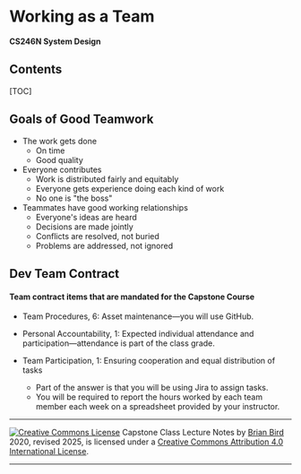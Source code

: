 <h1>Working as a Team</h1>

**CS246N System Design**

<h2>Contents</h2>

[TOC]

## Goals of Good Teamwork

- The work gets done
  - On time
  - Good quality
- Everyone contributes
  - Work is distributed fairly and equitably
  - Everyone gets experience doing each kind of work
  - No one is "the boss"
- Teammates have good working relationships
  - Everyone's ideas are heard
  - Decisions are made jointly
  - Conflicts are resolved, not buried
  - Problems are addressed, not ignored



## Dev Team Contract

#### Team contract items that are mandated for the Capstone Course

- Team Procedures, 6: Asset maintenance&mdash;you will use GitHub.

- Personal Accountability, 1: Expected individual attendance and participation&mdash;attendance is part of the class grade.

- Team Participation, 1: Ensuring cooperation and equal distribution of tasks

  - Part of the answer is that you will be using Jira to assign tasks.
  - You will be required to report the hours worked by each team member each week on a spreadsheet provided by your instructor.

  



------

[![Creative Commons License](https://i.creativecommons.org/l/by/4.0/88x31.png)](http://creativecommons.org/licenses/by/4.0/)
Capstone Class Lecture Notes by [Brian Bird](https://profbird.dev) 2020, revised <time>2025</time>, is licensed under a [Creative Commons Attribution 4.0 International License](http://creativecommons.org/licenses/by/4.0/).

------

